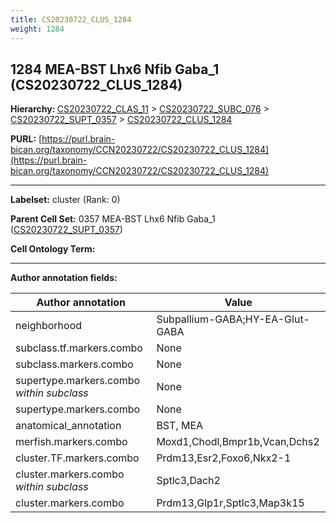 ```yaml
---
title: CS20230722_CLUS_1284
weight: 1284
---
```

## 1284 MEA-BST Lhx6 Nfib Gaba_1 (CS20230722_CLUS_1284)
<b>Hierarchy: </b>
[CS20230722_CLAS_11](../CS20230722_CLAS_11) >
[CS20230722_SUBC_076](../CS20230722_SUBC_076) >
[CS20230722_SUPT_0357](../CS20230722_SUPT_0357) >
[CS20230722_CLUS_1284](../CS20230722_CLUS_1284)

**PURL:** [https://purl.brain-bican.org/taxonomy/CCN20230722/CS20230722_CLUS_1284](https://purl.brain-bican.org/taxonomy/CCN20230722/CS20230722_CLUS_1284)

---


**Labelset:** cluster (Rank: 0)

**Parent Cell Set:** 0357 MEA-BST Lhx6 Nfib Gaba_1 ([CS20230722_SUPT_0357](../CS20230722_SUPT_0357))



**Cell Ontology Term:** 

[MARKER GENES.]: #


---

[TRANSFERRED ANNOTATIONS.]: #


[AUTHOR ANNOTATION FIELDS.]: #


**Author annotation fields:**

| Author annotation | Value |
|-------------------|-------|
|neighborhood|Subpallium-GABA;HY-EA-Glut-GABA|
|subclass.tf.markers.combo|None|
|subclass.markers.combo|None|
|supertype.markers.combo _within subclass_|None|
|supertype.markers.combo|None|
|anatomical_annotation|BST, MEA|
|merfish.markers.combo|Moxd1,Chodl,Bmpr1b,Vcan,Dchs2|
|cluster.TF.markers.combo|Prdm13,Esr2,Foxo6,Nkx2-1|
|cluster.markers.combo _within subclass_|Sptlc3,Dach2|
|cluster.markers.combo|Prdm13,Glp1r,Sptlc3,Map3k15|
